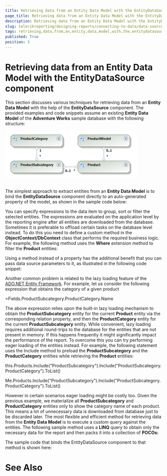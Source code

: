 ```yaml
---
title: Retrieving data from an Entity Data Model with the EntityDataSource component
page_title: Retrieving data from an Entity Data Model with the EntityDataSource component | for Telerik Reporting Documentation
description: Retrieving data from an Entity Data Model with the EntityDataSource component
slug: telerikreporting/designing-reports/connecting-to-data/data-source-components/entitydatasource-component/retrieving-data-from-an-entity-data-model-with-the-entitydatasource-component
tags: retrieving,data,from,an,entity,data,model,with,the,entitydatasource,component
published: True
position: 5
---
```


# Retrieving data from an Entity Data Model with the EntityDataSource component



This section discusses various techniques for retrieving data from an __Entity Data Model__ with the help 
    	of the __EntityDataSource__ component. The provided examples and code snippets assume an existing __Entity Data Model__ 
    	of the __Adventure Works__ sample database with the following structure:

  
  ![](images/DataSources/EntityDataSourceAdventureWorksEntityModel.png)

## 

The simplest approach to extract entities from an __Entity Data Model__ is to bind the __EntityDataSource__ component 
      	directly to an auto-generated property of the model, as shown in the sample code below:
      	

	



	



You can specify expressions to the data item to group, sort or filter the selected entities. The 
      	expressions are evaluated on the application level by the reporting engine after all entities are downloaded
      	from the database. Sometimes it is preferable to offload certain tasks on the database level instead. To do 
      	this you need to define a custom method in the __ObjectContext/DbContext__ class that performs the required business logic. 
      	For example, the following method uses the __Where__ extension method to filter the __Product__ entities:
      	

	



	



Using a method instead of a property has the additional benefit that you can pass data source parameters to it, 
      	as illustrated in the following code snippet:
      	

	



	



Another common problem is related to the lazy loading feature of the [ADO.NET Entity Framework](http://msdn.microsoft.com/en-us/library/aa697427%28VS.80%29.aspx). For example, let us 
      	consider the following expression that obtains the category of a given product

=Fields.ProductSubcategory.ProductCategory.Name

The above expression relies upon the built-in lazy loading mechanism to obtain the __ProductSubcategory__ 
      	entity for the current __Product__ entity via the corresponding relation property, and then the __ProductCategory__ 
      	entity for the current __ProductSubcategory__ entity. While convenient, lazy loading requires additional round-trips
      	to the database for the entities that are not present in memory. If this happens frequently it might significantly 
      	impact the performance of the report. To overcome this you can try performing eager loading of the entities instead. 
      	For example, the following statement uses the Include method to preload the __ProductSubcategory__ and the __ProductCategory__ 
      	entities while retrieving the __Product__ entities:
      	


	
this.Products.Include("ProductSubcategory").Include("ProductSubcategory.ProductCategory").ToList()




	
Me.Products.Include("ProductSubcategory").Include("ProductSubcategory.ProductCategory").ToList()




However in certain scenarios eager loading might be costly too. Given the previous example, we 
      	materialize all __ProductSubcategory__ and __ProductCategory__ entities only to show the category name of each 
      	product. This means a lot of unnecessary data is downloaded from database just to be discarded later.
The most flexible and efficient method for retrieving data from the __Entity Data Model__ is to execute a custom query 
      	against the entities. The following sample method uses a __LINQ__ query to obtain only the necessary data for 
      	the report and then packs it into a collection of __POCOs:__

	



	



The sample code that binds the EntityDataSource component to that method is shown here:
      	

	



	



# See Also
